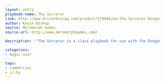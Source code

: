 ```yaml
---
layout: entry
playbook-name: The Sorcerer
link: http://www.drivethrurpg.com/product/170949/en/The-Sorcerer-Dungeon-World-Playbook
author: Kevin Bishop
source: Meromorph Games
source-url: http://www.meromorphgames.com/

description: '"The Sorcerer is a class playbook for use with the Dungeon World roleplaying game. It is meant to complement the existing class playbooks, while providing an alternative for players who want to try a mage class that doesn&apos;t use spellbooks or learn magic by study."'

categories:
- magic-user

tags:
- commercial
- cc-by
---
```

